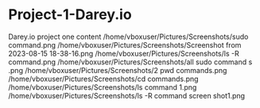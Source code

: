 # Project-1-Darey.io
Darey.io project one content
/home/vboxuser/Pictures/Screenshots/sudo command.png
/home/vboxuser/Pictures/Screenshots/Screenshot from 2023-08-15 18-38-16.png
/home/vboxuser/Pictures/Screenshots/ls -R command.png
/home/vboxuser/Pictures/Screenshots/all sudo command s .png
/home/vboxuser/Pictures/Screenshots/2  pwd commands.png
/home/vboxuser/Pictures/Screenshots/cd commands.png
/home/vboxuser/Pictures/Screenshots/ls  command 1.png
/home/vboxuser/Pictures/Screenshots/ls -R  command screen shot1.png
